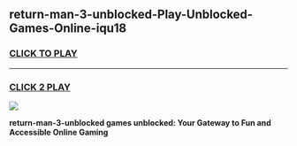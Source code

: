 
## return-man-3-unblocked-Play-Unblocked-Games-Online-iqu18
<h3>
<a href="https://premium76.site?title=return-man-3-unblocked&ref=25A">CLICK TO PLAY</a></h3>
<hr>

<h3>
<a href="https://premium76.site?title=return-man-3-unblocked&ref=25A">CLICK 2 PLAY</a>
  
</h3>

<a href="https://premium76.site?title=return-man-3-unblocked&ref=25A"><img src="https://clearcache.store/games.png"></a>


**return-man-3-unblocked games unblocked: Your Gateway to Fun and Accessible Online Gaming**
